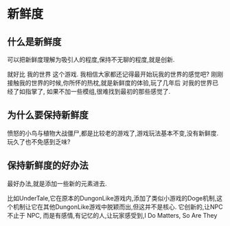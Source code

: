 # 新鲜度

## 什么是新鲜度

可以把新鲜度理解为吸引人的程度,保持不无聊的程度,就是创新.

就好比 我的世界 这个游戏. 我相信大家都还记得最开始玩我的世界的感觉吧? 刚刚接触我的世界的时候,你所怀的热枕,就是新鲜度的体验,玩了几年后 对我的世界已经了如指掌了, 如果不加一些模组,很难找到最初的那些感觉了.

## 为什么要保持新鲜度

愤怒的小鸟与植物大战僵尸,都是比较老的游戏了,游戏玩法基本不变,没有新鲜度.玩久了也不免感到乏味?

## 保持新鲜度的好办法

最好办法,就是添加一些新的元素进去.

比如UnderTale,它在原本的DungonLike游戏内,添加了类似小游戏的Doge机制,这个机制让它在其他DungonLike游戏中脱颖而出,但这并不是核心. 它创新的,让NPC 不止于 NPC, 而是有感情,有记忆的人,让玩家感受到,I Do Matters, So Are They

